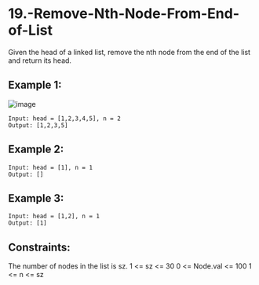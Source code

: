 # 19.-Remove-Nth-Node-From-End-of-List
Given the head of a linked list, remove the nth node from the end of the list and return its head.

## Example 1:
![image](https://github.com/user-attachments/assets/f4f0224e-469f-4898-b43c-9f957a66eaae)

```
Input: head = [1,2,3,4,5], n = 2
Output: [1,2,3,5]
```
## Example 2:
```
Input: head = [1], n = 1
Output: []
```
## Example 3:
```
Input: head = [1,2], n = 1
Output: [1]
 ```

## Constraints:

The number of nodes in the list is sz.
1 <= sz <= 30
0 <= Node.val <= 100
1 <= n <= sz
